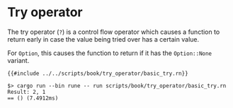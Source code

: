 # Try operator

The try operator (`?`) is a control flow operator which causes a function to
return early in case the value being tried over has a certain value.

For `Option`, this causes the function to return if it has the `Option::None`
variant.

```rune
{{#include ../../scripts/book/try_operator/basic_try.rn}}
```

```text
$> cargo run --bin rune -- run scripts/book/try_operator/basic_try.rn
Result: 2, 1
== () (7.4912ms)
```
